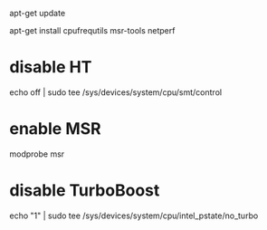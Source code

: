 apt-get update

apt-get install cpufrequtils msr-tools netperf

# disable HT
echo off | sudo tee /sys/devices/system/cpu/smt/control

# enable MSR
modprobe msr

# disable TurboBoost
echo "1" | sudo tee /sys/devices/system/cpu/intel_pstate/no_turbo
